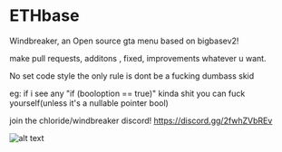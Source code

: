# ETHbase

Windbreaker, an Open source gta menu based on bigbasev2! 


make pull requests, additons , fixed, improvements whatever u want. 

No set code style the only rule is dont be a fucking dumbass skid

eg: if i see any "if (booloption == true)" kinda shit  you can fuck yourself(unless it's a nullable pointer bool)


join the chloride/windbreaker discord! https://discord.gg/2fwhZVbREv



![alt text](https://cdn.discordapp.com/attachments/1004016705313452112/1017828063540695170/unknown.png)



